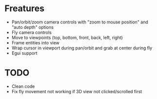 # Freatures

- Pan/orbit/zoom camera controls with "zoom to mouse position" and 
  "auto depth" options
- Fly camera controls
- Move to viewpoints (top, bottom, front, back, left, right)
- Frame entities into view
- Wrap cursor in viewport during pan/orbit and grab at center during fly
- Egui support

# TODO

- Clean code
- Fix fly movement not working if 3D view not clicked/scrolled first
